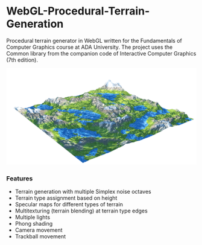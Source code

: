 # WebGL-Procedural-Terrain-Generation
Procedural terrain generator in WebGL written for the Fundamentals of Computer Graphics course at ADA University. The project uses the Common library from the companion code of Interactive Computer Graphics (7th edition).

![image](image.png)

### Features
- Terrain generation with multiple Simplex noise octaves
- Terrain type assignment based on height
- Specular maps for different types of terrain
- Multitexturing (terrain blending) at terrain type edges
- Multiple lights
- Phong shading
- Camera movement
- Trackball movement
